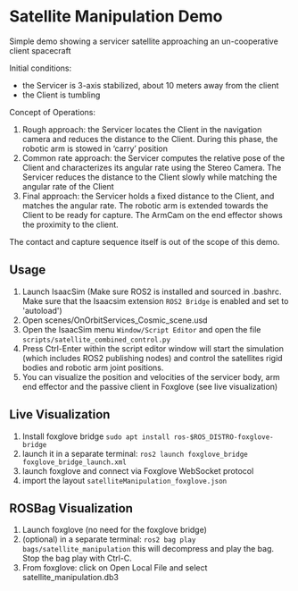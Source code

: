 # Satellite Manipulation Demo

Simple demo showing a servicer satellite approaching an un-cooperative client spacecraft

Initial conditions:
- the Servicer is 3-axis stabilized, about 10 meters away from the client
- the Client is tumbling

Concept of Operations:
1. Rough approach: the Servicer locates the Client in the navigation camera and reduces the distance to the Client. During this phase, the robotic arm is stowed in ‘carry’ position
2. Common rate approach: the Servicer computes the relative pose of the Client and characterizes its angular rate using the Stereo Camera. The Servicer reduces the distance to the Client slowly while matching the angular rate of the Client
3. Final approach: the Servicer holds a fixed distance to the Client, and matches the angular rate. The robotic arm is extended towards the Client to be ready for capture. The ArmCam on the end effector shows the proximity to the client.

The contact and capture sequence itself is out of the scope of this demo.


## Usage

1. Launch IsaacSim (Make sure ROS2 is installed and sourced in .bashrc. Make sure that the Isaacsim extension `ROS2 Bridge` is enabled and set to 'autoload')
2. Open scenes/OnOrbitServices_Cosmic_scene.usd
3. Open the IsaacSim menu `Window/Script Editor` and open the file `scripts/satellite_combined_control.py`
4. Press Ctrl-Enter within the script editor window will start the simulation (which includes ROS2 publishing nodes) and control the satellites rigid bodies and robotic arm joint positions.
5. You can visualize the position and velocities of the servicer body, arm end effector and the passive client in Foxglove (see live visualization)


## Live Visualization
1. Install foxglove bridge `sudo apt install ros-$ROS_DISTRO-foxglove-bridge`
2. launch it in a separate terminal: `ros2 launch foxglove_bridge foxglove_bridge_launch.xml`
3. launch foxglove and connect via Foxglove WebSocket protocol
4. import the layout `satelliteManipulation_foxglove.json`

## ROSBag Visualization
1. Launch foxglove (no need for the foxglove bridge)
2. (optional) in a separate terminal: `ros2 bag play bags/satellite_manipulation` this will decompress and play the bag. Stop the bag play with Ctrl-C.
2. From foxglove: click on Open Local File and select satellite_manipulation.db3

